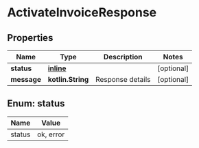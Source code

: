 
# ActivateInvoiceResponse

## Properties
Name | Type | Description | Notes
------------ | ------------- | ------------- | -------------
**status** | [**inline**](#Status) |  |  [optional]
**message** | **kotlin.String** | Response details |  [optional]


<a id="Status"></a>
## Enum: status
Name | Value
---- | -----
status | ok, error



